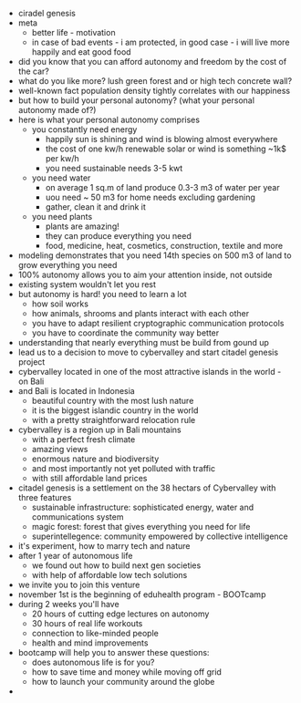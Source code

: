 - ciradel genesis
- meta
	- better life - motivation
	- in case of bad events - i am protected, in good case - i will live more happily and eat good food
- did you know that you can afford autonomy and freedom by the cost of the car?
- what do you like more? lush green forest and or high tech concrete wall?
- well-known fact population density tightly correlates with our happiness
- but how to build your personal autonomy? (what your personal autonomy made of?)
- here is what your personal autonomy comprises
	- you constantly need energy
		- happily sun is shining and wind is blowing almost everywhere
		- the cost of one kw/h renewable solar or wind is something ~1k$ per kw/h
		- you need sustainable needs 3-5 kwt
	- you need water
		- on average 1 sq.m of land produce 0.3-3 m3 of water per year
		- uou need ~ 50 m3 for home needs excluding gardening
		- gather, clean it and drink it
	- you need plants
		- plants are amazing!
		- they can produce everything you need
		- food, medicine, heat, cosmetics, construction, textile and more
- modeling demonstrates that you need 14th species on 500 m3 of land to grow everything you need
- 100% autonomy allows you to aim your attention inside, not outside
- existing system wouldn't let you rest
- but autonomy is hard! you need to learn a lot
	- how soil works
	- how animals, shrooms and plants interact with each other
	- you have to adapt resilient cryptographic communication protocols
	- you have to coordinate the community way better
- understanding that nearly everything must be build from gound up
- lead us to a decision to move to cybervalley and start citadel genesis project
- cybervalley located in one of the most attractive islands in the world - on Bali
- and Bali is located in Indonesia
	- beautiful country with the most lush nature
	- it is the biggest islandic country in the world
	- with a pretty straightforward relocation rule
- cybervalley is a region up in Bali mountains
	- with a perfect fresh climate
	- amazing views
	- enormous nature and biodiversity
	- and most importantly not yet polluted with traffic
	- with still affordable land prices
- citadel genesis is a settlement on the 38 hectars of Cybervalley with three features
	- sustainable infrastructure: sophisticated energy, water and communications system
	- magic forest: forest that gives everything you need for life
	- superintellegence: community empowered by collective intelligence
- it's experiment, how to marry tech and nature
- after 1 year of autonomous life
	- we found out how to build next gen societies
	- with help of affordable low tech solutions
- we invite you to join this venture
- november 1st is the beginning of eduhealth program - BOOTcamp
- during 2 weeks you'll have
	- 20 hours of cutting edge lectures on autonomy
	- 30 hours of real life workouts
	- connection to like-minded people
	- health and mind improvements
- bootcamp will help you to answer these questions:
	- does autonomous life is for you?
	- how to save time and money while moving off grid
	- how to launch your community around the globe
-
